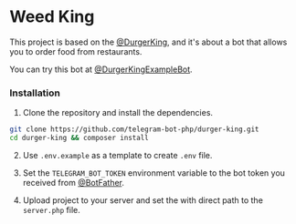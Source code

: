 # Weed King
This project is based on the [@DurgerKing](https://t.me/DurgerKingBot), and it's about a bot that allows you to order food from restaurants.

You can try this bot at [@DurgerKingExampleBot](https://t.me/DurgerKingExampleBot).


### Installation

1. Clone the repository and install the dependencies.

```bash
git clone https://github.com/telegram-bot-php/durger-king.git
cd durger-king && composer install
```

2. Use `.env.example` as a template to create `.env` file.

3. Set the `TELEGRAM_BOT_TOKEN` environment variable to the bot token you received from [@BotFather](https://t.me/BotFather).

4. Upload project to your server and set the with direct path to the `server.php` file.
